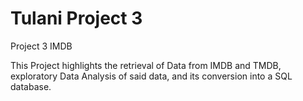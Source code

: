 # Tulani Project 3
 Project 3 IMDB

This Project highlights the retrieval of Data from IMDB and TMDB, exploratory Data Analysis of said data, and its conversion into a SQL database. 
